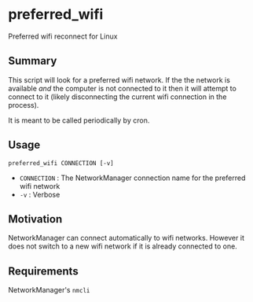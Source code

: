# preferred_wifi
Preferred wifi reconnect for Linux

## Summary

This script will look for a preferred wifi network. If the the network is available *and* the computer is not connected to it then it will attempt to connect to it (likely disconnecting the current wifi connection in the process).

It is meant to be called periodically by cron.

## Usage

```
preferred_wifi CONNECTION [-v]
```

 - `CONNECTION` : The NetworkManager connection name for the preferred wifi network
 - `-v` : Verbose
 
## Motivation

NetworkManager can connect automatically to wifi networks. However it does not switch to a new wifi network if it is already connected to one.

## Requirements

NetworkManager's `nmcli`
